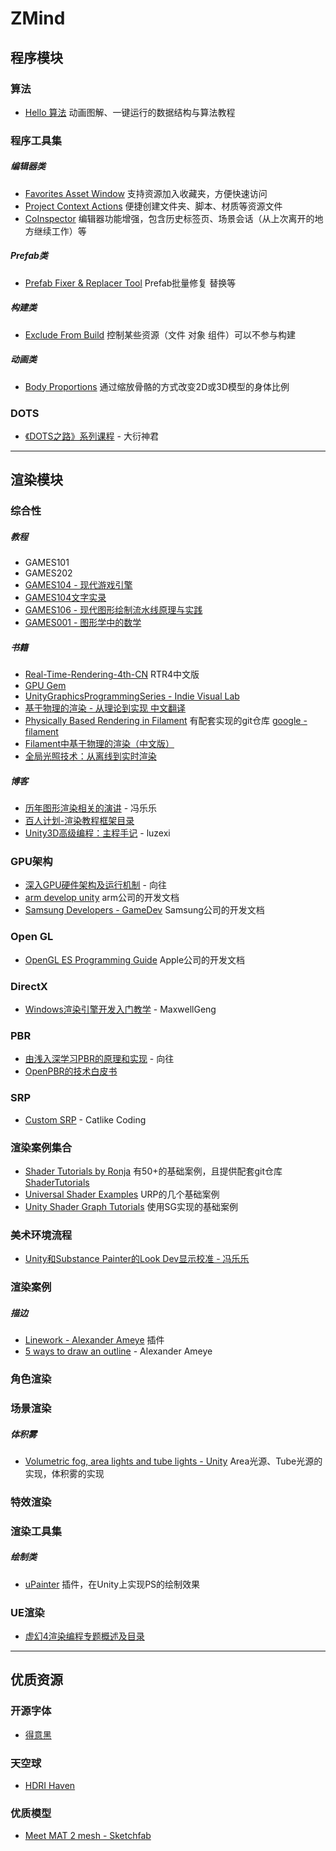 # ZMind


## 程序模块

### 算法

- [Hello 算法](https://github.com/krahets/hello-algo) 动画图解、一键运行的数据结构与算法教程



### 程序工具集

##### 编辑器类

* [Favorites Asset Window](https://github.com/MasyoLab/UnityTools-FavoritesAsset) 支持资源加入收藏夹，方便快速访问
* [Project Context Actions](https://assetstore.unity.com/packages/tools/utilities/project-context-actions-267429) 便捷创建文件夹、脚本、材质等资源文件
* [CoInspector](https://assetstore.unity.com/packages/tools/utilities/coinspector-split-inspection-tabs-history-278831) 编辑器功能增强，包含历史标签页、场景会话（从上次离开的地方继续工作）等

##### Prefab类

- [Prefab Fixer & Replacer Tool](https://assetstore.unity.com/packages/tools/utilities/prefab-fixer-replacer-tool-229947) Prefab批量修复 替换等

##### 构建类

* [Exclude From Build](https://assetstore.unity.com/packages/tools/utilities/exclude-from-build-222791) 控制某些资源（文件 对象 组件）可以不参与构建

##### 动画类

- [Body Proportions](https://assetstore.unity.com/packages/tools/modeling/body-proportions-266535) 通过缩放骨骼的方式改变2D或3D模型的身体比例



### DOTS

- [《DOTS之路》系列课程](https://space.bilibili.com/1311706157/channel/collectiondetail?sid=747598) - 大衍神君



------



## 渲染模块

### 综合性

##### **教程**

- GAMES101
- GAMES202
- [GAMES104 - 现代游戏引擎](https://www.bilibili.com/video/BV1oU4y1R7Km/?spm_id_from=333.999.0.0&vd_source=e4462eae7603ce4fcb071035bd5f923a)
- [GAMES104文字实录](https://mp.weixin.qq.com/s?__biz=Mzg5OTc1NjI5Ng==&mid=2247483918&idx=1&sn=1746a05c6379dcecebb21ec274006f0e&chksm=c04f3a69f738b37f3acbb6751cc1da9ae377d90531f89f4800b8bb51fdd39830611781384a12&mpshare=1&scene=1&srcid=0918ac4ZGGTnvoB6QILKOJcA&sharer_sharetime=1663505542993&sharer_shareid=395785f2829c8a7b3ee029e2fd76e5fe&key=28729d74e405fb5dfd22aacbd51dd2b917448449c4a17700f60583855b0794ec71260902c181049175f69f442100bd677d826a2f7424ed610409b33f44a0748c88806467bca8ad675bf1b07f22a5da6cb0dd5b4853ae8543876d9015748838e8b0f49d71b01cc2452d972e7a5e66bee5d7226ea8ae0ad5a60e57808dc9f8d1a4&ascene=1&uin=MTg5OTc2MDk4Mg%3D%3D&devicetype=Windows+10+x64&version=6308011a&lang=zh_CN&countrycode=CN&exportkey=n_ChQIAhIQvZ3PbNURpDWlY8fxHMuYsxLqAQIE97dBBAEAAAAAAJNzDDxtYyoAAAAOpnltbLcz9gKNyK89dVj0k40w0DT38eq%2F0z1FZJnZ9hSj%2F%2FivLZM9rf79T0LCqU58SyGpVqrxPKoG3lcCoQdSZOnhDX38FJDSRZHV70y07ukwbFjGLPmcO3kOihGbO4EY8dU%2FD2543XZ45xcE2oR%2Bc1KJV4sCSfwY6Ml2Jr0CEWnwqLEIsZcOG1J6B08QLmBh8dpmQsit8VmXNrqTQvVY0nt7KcEmLvIIbO4Tho%2F3msiYRaLu3u%2F33THwIfQrvhLHYlcAaUmnwLwvhXqB16U7Cjw0jw%3D%3D&acctmode=0&pass_ticket=4dolBKLlWCURrSZKZX9uLVCD%2FqrJqP1Czvo9zcwsqeLGTrLP8106qFvJsLk84rpkMJmBdhCq6KkNbsEak7glkg%3D%3D&wx_header=1&fontgear=2)
- [GAMES106 - 现代图形绘制流水线原理与实践](https://zju-rendering.github.io/games106/)
- [GAMES001 - 图形学中的数学](https://www.bilibili.com/video/BV1MF4m1V7e3/?spm_id_from=333.1245.0.0&vd_source=e4462eae7603ce4fcb071035bd5f923a)

##### **书籍**

* [Real-Time-Rendering-4th-CN](https://github.com/Morakito/Real-Time-Rendering-4th-CN) RTR4中文版
* [GPU Gem](https://developer.nvidia.com/gpugems/gpugems/contributors)
* [UnityGraphicsProgrammingSeries - Indie Visual Lab](https://github.com/IndieVisualLab)
* [基于物理的渲染 - 从理论到实现 中文翻译](https://github.com/kanition/pbrtbook)
* [Physically Based Rendering in Filament](https://google.github.io/filament/Filament.html) 有配套实现的git仓库 [google - filament](https://github.com/google/filament) 
* [Filament中基于物理的渲染（中文版）](https://jerkwin.github.io/filamentcn/Filament.md.html#关于)
* [全局光照技术：从离线到实时渲染](https://github.com/ElvisQin/thegibook)

##### **博客**

* [历年图形渲染相关的演讲](https://candycat1992.github.io/2022/06/11/graphics-talks/) - 冯乐乐
* [百人计划-渲染教程框架目录](https://docs.qq.com/doc/DUFdKZE1oVFd3ZlBs)
* [Unity3D高级编程：主程手记](http://www.luzexi.com/) - luzexi



### GPU架构

- [深入GPU硬件架构及运行机制](https://www.cnblogs.com/timlly) - 向往
- [arm develop unity](https://developer.arm.com/documentation/#numberOfResults=48&&cf-navigationhierarchiesproducts=%20Tools%20and%20Software,Third-party%20software,,Unity) arm公司的开发文档
- [Samsung Developers - GameDev](https://developer.samsung.com/galaxy-gamedev/resources.html) Samsung公司的开发文档



### Open GL

- [OpenGL ES Programming Guide](https://developer.apple.com/library/archive/documentation/3DDrawing/Conceptual/OpenGLES_ProgrammingGuide/Introduction/Introduction.html#//apple_ref/doc/uid/TP40008793-CH1-SW1) Apple公司的开发文档



### DirectX

- [Windows渲染引擎开发入门教学](https://zhuanlan.zhihu.com/p/457348124) - MaxwellGeng



### PBR

- [由浅入深学习PBR的原理和实现](https://www.cnblogs.com/timlly) - 向往
- [OpenPBR的技术白皮书](https://academysoftwarefoundation.github.io/OpenPBR/)



### SRP

- [Custom SRP](https://catlikecoding.com/unity/tutorials/custom-srp/) - Catlike Coding



### 渲染案例集合

- [Shader Tutorials by Ronja](https://www.ronja-tutorials.com/?flipped=true) 有50+的基础案例，且提供配套git仓库 [ShaderTutorials](https://github.com/ronja-tutorials/ShaderTutorials)
- [Universal Shader Examples](https://github.com/phi-lira/UniversalShaderExamples) URP的几个基础案例
- [Unity Shader Graph Tutorials](https://www.youtube.com/playlist?list=PLpPd_BKEUoYjcFaqriaMchx5gOqBs2tDh) 使用SG实现的基础案例



### 美术环境流程

- [Unity和Substance Painter的Look Dev显示校准 - 冯乐乐](https://edu.uwa4d.com/course-intro/0/221)



### 渲染案例

##### 描边

- [Linework - Alexander Ameye](https://assetstore.unity.com/packages/vfx/shaders/linework-294140) 插件
- [5 ways to draw an outline](https://ameye.dev/notes/rendering-outlines/) - Alexander Ameye



### 角色渲染



### 场景渲染

##### 体积雾

- [Volumetric fog, area lights and tube lights - Unity](https://github.com/Unity-Technologies/VolumetricLighting/tree/master) Area光源、Tube光源的实现，体积雾的实现

### 特效渲染



### 渲染工具集

##### 绘制类

- [uPainter](https://assetstore.unity.com/packages/tools/painting/upainter-162653?locale=zh-CN) 插件，在Unity上实现PS的绘制效果



### UE渲染

- [虚幻4渲染编程专题概述及目录](https://zhuanlan.zhihu.com/p/36675543)





------



## 优质资源

### 开源字体

- [得意黑](https://atelier-anchor.com/typefaces/smiley-sans)



### 天空球

- [HDRI Haven](https://polyhaven.com/hdris)



### 优质模型

- [Meet MAT 2 mesh - Sketchfab](https://sketchfab.com/3d-models/meet-mat-2-mesh-dbe61b1ffdeb4944a9ad99ee78cc841b)